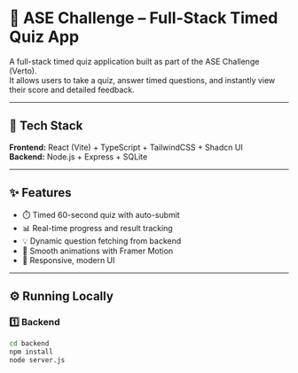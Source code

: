 # 🧠 ASE Challenge – Full-Stack Timed Quiz App

A full-stack timed quiz application built as part of the ASE Challenge (Verto).  
It allows users to take a quiz, answer timed questions, and instantly view their score and detailed feedback.

---

## 🚀 Tech Stack
**Frontend:** React (Vite) + TypeScript + TailwindCSS + Shadcn UI  
**Backend:** Node.js + Express + SQLite  

---

## ✨ Features
- ⏱️ Timed 60-second quiz with auto-submit  
- 📊 Real-time progress and result tracking  
- 💡 Dynamic question fetching from backend  
- 💫 Smooth animations with Framer Motion  
- 📱 Responsive, modern UI  

---

## ⚙️ Running Locally

### 1️⃣ Backend
```bash
cd backend
npm install
node server.js

